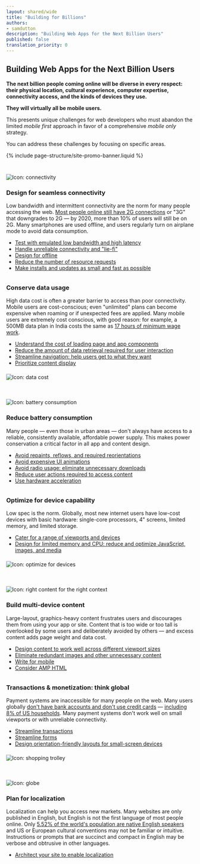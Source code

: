 ```yaml
---
layout: shared/wide
title: "Building for Billions"
authors:
- samdutton
description: "Building Web Apps for the Next Billion Users"
published: false
translation_priority: 0
---
```


<style>
  .mdl-cell h3 {
    margin-top: 0;
  }
  .mdl-cell img {
    padding-bottom: 30px;
    position: relative;
    top: 7px;
  }
  .wf-landing-section {
    padding-top: 20px;
  }
  .wf-landing-section:nth-child(even) {
/*    background-color: #eee; */
  }
</style>

<div class="wf-subheading">
  <div class="page-content mdl-grid">
    <div class="mdl-cell mdl-cell--9-col wf-showcase__title">
      <h2>Building Web Apps for the Next Billion Users</h2>
      <p><strong>The next billion people coming online will be diverse in every respect: their physical location, cultural experience, computer expertise, connectivity access, and the kinds of devices they use.</strong></p>
      <p><strong>They will virtually all be mobile users.</strong></p>
      <p>This presents unique challenges for web developers who must abandon the limited <em>mobile first</em> approach in favor of a comprehensive <em>mobile only</em> strategy.</p>
      <p>You can address these challenges by focusing on specific areas.</p>
    </div>
  </div>
</div>

{% include page-structure/site-promo-banner.liquid %}

<!-- item 1 -->
<div class="wf-landing-section">
  <div class="page-content mdl-grid">
    <div class="mdl-cell mdl-cell--6-col mdl-cell--4-col-tablet">
      <img src="/web/imgs/billions/connectivity.png" alt="Icon: connectivity">
    </div>
    <div class="mdl-cell mdl-cell--6-col mdl-cell--4-col-tablet">
      <h3>Design for seamless connectivity</h3>
      <p>Low bandwidth and intermittent connectivity are the norm for many people accessing the web. <a href="http://www.cisco.com/c/en/us/solutions/collateral/service-provider/visual-networking-index-vni/mobile-white-paper-c11-520862.html" title="Cisco Visual Networking Index: Global Mobile Data Traffic Forecast Update, 2015–2020">Most people online still have 2G connections</a> or "3G" that downgrades to 2G — by 2020, more than 10% of users will still be on 2G. Many smartphones are used offline, and users regularly turn on airplane mode to avoid data consumption.</p>
      <ul>
        <li><a href="/web/fundamentals/performance/poor-connectivity/testing">Test with emulated low bandwidth and high latency</a></li>
        <li><a href="/web/fundamentals/performance/poor-connectivity/lie-fi">Handle unreliable connectivity and "lie-fi"</a></li>
        <li><a href="https://developers.google.com/web/fundamentals/getting-started/your-first-offline-web-app/">Design for offline</a></li>
        <li><a href="https://developers.google.com/web/fundamentals/performance/optimizing-content-efficiency/eliminate-downloads">Reduce the number of resource requests</a></li>
        <li><a href="https://developers.google.com/web/fundamentals/performance/optimizing-content-efficiency/optimize-encoding-and-transfer">Make installs and updates as small and fast as possible</a></li>
      </ul>
    </div>
  </div>
</div>


<!-- item 2 -->
<div class="wf-landing-section wf-landing-gmp">
  <div class="page-content mdl-grid">
    <div class="mdl-cell mdl-cell--6-col mdl-cell--4-col-tablet mdl-cell--hide-phone">
      <h3>Conserve data usage</h3>
      <p>High data cost is often a greater barrier to access than poor connectivity. Mobile users are cost-conscious; even "unlimited" plans can become expensive when roaming or if unexpected fees are applied. Many mobile users are extremely cost conscious, with good reason: for example, a 500MB data plan in India costs the same as <a href="https://blog.jana.com/2015/05/21/the-data-trap-affordable-smartphones-expensive-data/" title="jana.com report: affordable smartphones, expensive data">17 hours of minimum wage work</a>.</p>
      <ul>
        <li><a href="/web/fundamentals/design-and-ui/content/weight">Understand the cost of loading page and app components</a></li>
        <li><a href="https://developers.google.com/web/fundamentals/performance/optimizing-content-efficiency/">Reduce the amount of data retrieval required for user interaction</a></li>
        <li><a href="https://developers.google.com/web/fundamentals/getting-started/principles/site-and-page-navigation">Streamline navigation: help users get to what they want</a></li>
        <li><a href="https://developers.google.com/web/fundamentals/performance/critical-rendering-path/?hl=en">Prioritize content display</a></li>
      </ul>
    </div>
    <div class="mdl-cell mdl-cell--6-col mdl-cell--4-col-tablet">
      <img src="/web/imgs/billions/cost.png" alt="Icon: data cost">
    </div>
  </div>
</div>

<!-- item 3 -->
<div class="wf-landing-section">
  <div class="page-content mdl-grid">
    <div class="mdl-cell mdl-cell--6-col mdl-cell--4-col-tablet">
      <img src="/web/imgs/billions/consumption.png" alt="Icon: battery consumption">
    </div>
    <div class="mdl-cell mdl-cell--6-col mdl-cell--4-col-tablet">
      <h3>Reduce battery consumption</h3>
      <p>Many people — even those in urban areas — don't always have access to a reliable, consistently available, affordable power supply. This makes power conservation a critical factor in all app and content design.</p>
      <ul>
        <li><a href="https://developers.google.com/web/tools/chrome-devtools/profile/rendering-tools/analyze-runtime">Avoid repaints, reflows, and required reorientations</a></li>
        <li><a href="https://developers.google.com/web/fundamentals/design-and-ui/animations/#avoid-animating-expensive-properties">Avoid expensive UI animations</a></li>
        <li><a href="https://developers.google.com/web/fundamentals/performance/optimizing-content-efficiency/eliminate-downloads">Avoid radio usage: eliminate unnecessary downloads</a></li>
        <li><a href="https://developers.google.com/web/fundamentals/getting-started/principles/">Reduce user actions required to access content</a></li>
        <li><a href="https://developers.google.com/web/fundamentals/design-and-ui/animations/animations-and-performance">Use hardware acceleration</a></li>
      </ul>
    </div>
  </div>
</div>

<!-- item 4 -->
<div class="wf-landing-section wf-landing-gmp">
  <div class="page-content mdl-grid">
    <div class="mdl-cell mdl-cell--6-col mdl-cell--4-col-tablet mdl-cell--hide-phone">
      <h3>Optimize for device capability</h3>
      <p>Low spec is the norm. Globally, most new internet users have low-cost devices with basic hardware: single-core processors, 4" screens, limited memory, and limited storage.</p>
      <ul>
        <li><a href="https://developers.google.com/web/fundamentals/getting-started/your-first-multi-screen-site/">Cater for a range of viewports and devices</a></li>
        <li><a href="https://developers.google.com/web/fundamentals/performance/">Design for limited memory and CPU: reduce and optimize JavaScript, images, and media</a></li>
      </ul>
    </div>
    <div class="mdl-cell mdl-cell--6-col mdl-cell--4-col-tablet">
      <img src="/web/imgs/billions/capability.png" alt="Icon: optimize for devices">
    </div>
  </div>
</div>

<!-- item 5 -->
<div class="wf-landing-section wf-landing-gmp">
  <div class="page-content mdl-grid">
    <div class="mdl-cell mdl-cell--6-col mdl-cell--4-col-tablet mdl-cell--hide-phone">
      <img src="/web/imgs/billions/content.png" alt="Icon: right content for the right context">
    </div>
    <div class="mdl-cell mdl-cell--6-col mdl-cell--4-col-tablet">
      <h3>Build multi-device content</h3>
      <p>Large-layout, graphics-heavy content frustrates users and discourages them from using your app or site. Content that is too wide or too tall is overlooked by some users and deliberately avoided by others — and excess content adds page weight and data cost.</p>
      <ul>
        <li><a href="/web/fundamentals/design-and-ui/content/viewport">Design content to work well across different viewport sizes</a></li>
        <li><a href="/web/fundamentals/design-and-ui/content/redundant">Eliminate redundant images and other unnecessary content</a></li>
        <li><a href="/web/fundamentals/design-and-ui/content/write">Write for mobile</a></li>
        <li><a href="https://www.ampproject.org/">Consider AMP HTML</a></li>
      </ul>
    </div>
  </div>
</div>

<!-- item 6 -->
<div class="wf-landing-section">
  <div class="page-content mdl-grid">
    <div class="mdl-cell mdl-cell--6-col mdl-cell--4-col-tablet">
      <h3>Transactions &amp; monetization: think global</h3>
      <p>Payment systems are inaccessible for many people on the web. Many users globally <a href="http://datatopics.worldbank.org/financialinclusion/country/india" title="World Bank report for India">don't have bank accounts and don't use credit cards</a> — <a href="https://www.economist.com/news/united-states/21663262-why-low-income-americans-often-have-pay-more-its-expensive-be-poor" title="Economist article about poverty in the US"> including 8% of US households</a>. Many payment systems don't work well on small viewports or with unreliable connectivity.</p>
      <ul>
        <li><a href="https://developers.google.com/web/fundamentals/getting-started/principles/commerce-and-conversion">Streamline transactions</a></li>
        <li><a href="https://developers.google.com/web/fundamentals/design-and-ui/input/forms/">Streamline forms</a></li>
        <li><a href="https://developers.google.com/web/fundamentals/getting-started/principles/usability-and-form-factor">Design orientation-friendly layouts for small-screen devices</a></li>
      </ul>
    </div>
    <div class="mdl-cell mdl-cell--6-col mdl-cell--4-col-tablet">
      <img src="/web/imgs/billions/monetization.png" alt="Icon: shopping trolley">
    </div>
  </div>
</div>

<!-- item 7 -->
<div class="wf-landing-section">
  <div class="page-content mdl-grid">
    <div class="mdl-cell mdl-cell--6-col mdl-cell--4-col-tablet">
      <img src="/web/imgs/billions/localization.png" alt="Icon: globe">
    </div>
    <div class="mdl-cell mdl-cell--6-col mdl-cell--4-col-tablet">
      <h3>Plan for localization</h3>
      <p>Localization can help you access new markets. Many websites are only published in English, but English is not the first language of most people online. Only <a href="https://en.wikipedia.org/wiki/List_of_languages_by_number_of_native_speakers" title="Wikipedia list of languages by number of native speakers, graphic by User:Jroehl">5.52% of the world's population are native English speakers</a> and US or European cultural conventions may not be familiar or intuitive. Instructions or prompts that are succinct and compact in English may be verbose and obtrusive in other languages.</p>
      <ul>
        <li><a href="https://support.google.com/webmasters/answer/182192">Architect your site to enable localization</a></li>
      </ul>
    </div>
  </div>
</div>
